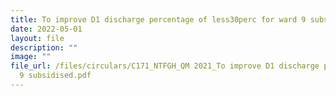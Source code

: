```yaml
---
title: To improve D1 discharge percentage of less30perc for ward 9 subsidised
date: 2022-05-01
layout: file
description: ""
image: ""
file_url: /files/circulars/C171_NTFGH_QM 2021_To improve D1 discharge percentage for ward
  9 subsidised.pdf
---
```


